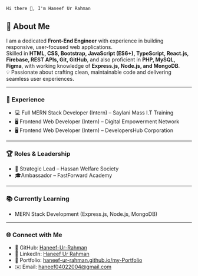     Hi there 👋, I'm Haneef Ur Rahman

## 💼 About Me  
I am a dedicated **Front-End Engineer** with experience in building responsive, user-focused web applications.  
Skilled in **HTML, CSS, Bootstrap, JavaScript (ES6+), TypeScript, React.js, Firebase, REST APIs, Git, GitHub**, and also proficient in **PHP, MySQL, Figma**, with working knowledge of **Express.js, Node.js, and MongoDB**.  
💡 Passionate about crafting clean, maintainable code and delivering seamless user experiences.

---

### 🚀 Experience  
- 💻 Full MERN Stack Developer (Intern) – Saylani Mass I.T Training  
- 🖥️ Frontend Web Developer (Intern) – Digital Empowerment Network  
- 🖥️ Frontend Web Developer (Intern) – DevelopersHub Corporation  

---

### 🏆 Roles & Leadership  
- 📌 Strategic Lead – Hassan Welfare Society  
- 🎓Ambassador – FastForward Academy  

---

### 📚 Currently Learning  
- MERN Stack Development (Express.js, Node.js, MongoDB)  

---

### 🌐 Connect with Me  
- 🐙 GitHub: [Haneef-Ur-Rahman](https://github.com/Haneef-Ur-Rahman)  
- 💼 LinkedIn: [Haneef Ur Rahman](https://www.linkedin.com/in/haneef-ur-rahman-85006433b)  
- 📂 Portfolio: [haneef-ur-rahman.github.io/my-Portfolio](https://haneef-ur-rahman.github.io/my-Portfolio/)  
- ✉️ Email: haneef04022004@gmail.com
